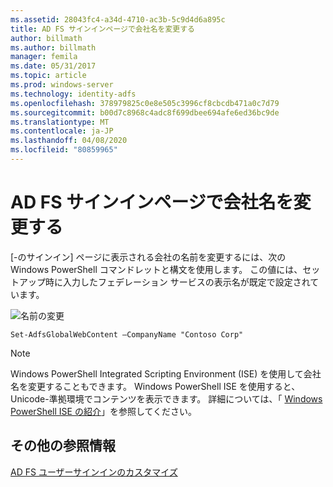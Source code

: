 ```yaml
---
ms.assetid: 28043fc4-a34d-4710-ac3b-5c9d4d6a895c
title: AD FS サインインページで会社名を変更する
author: billmath
ms.author: billmath
manager: femila
ms.date: 05/31/2017
ms.topic: article
ms.prod: windows-server
ms.technology: identity-adfs
ms.openlocfilehash: 378979825c0e8e505c3996cf8cbcdb471a0c7d79
ms.sourcegitcommit: b00d7c8968c4adc8f699dbee694afe6ed36bc9de
ms.translationtype: MT
ms.contentlocale: ja-JP
ms.lasthandoff: 04/08/2020
ms.locfileid: "80859965"
---
```

# <a name="change-the-company-name-on-the-ad-fs-sign-in-page"></a>AD FS サインインページで会社名を変更する
 
[\-のサインイン] ページに表示される会社の名前を変更するには、次の Windows PowerShell コマンドレットと構文を使用します。 この値には、セットアップ時に入力したフェデレーション サービスの表示名が既定で設定されています。  

![名前の変更](media/AD-FS-user-sign-in-customization/ADFS_Blue_Custom1.png)
  
  
    Set-AdfsGlobalWebContent –CompanyName "Contoso Corp"  
 
  
> [!NOTE]  
> Windows PowerShell Integrated Scripting Environment \(ISE\) を使用して会社名を変更することもできます。 Windows PowerShell ISE を使用すると、Unicode\-準拠環境でコンテンツを表示できます。 詳細については、「 [Windows PowerShell ISE の紹介](https://technet.microsoft.com/library/dd315244.aspx)」を参照してください。  

## <a name="additional-references"></a>その他の参照情報 
[AD FS ユーザーサインインのカスタマイズ](AD-FS-user-sign-in-customization.md)  
  
